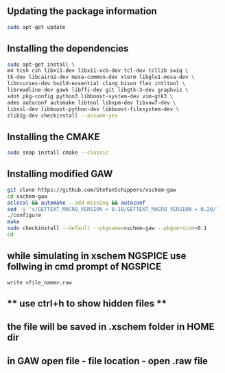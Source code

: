 ## Updating the package information
```bash
sudo apt-get update
```
## Installing the dependencies

```bash
sudo apt-get install \
m4 tcsh csh libx11-dev libx11-xcb-dev tcl-dev tcllib swig \
tk-dev libcairo2-dev mesa-common-dev xterm libglu1-mesa-dev \
libncurses-dev build-essential clang bison flex intltool \
libreadline-dev gawk libffi-dev git libgtk-3-dev graphviz \
xdot pkg-config python3 libboost-system-dev vim-gtk3 \
adms autoconf automake libtool libxpm-dev libxaw7-dev \
libssl-dev libboost-python-dev libboost-filesystem-dev \
zlib1g-dev checkinstall --assume-yes
```
## Installing the CMAKE
```bash
sudo snap install cmake --classic
```
## Installing modified GAW 
```bash
git clone https://github.com/StefanSchippers/xschem-gaw
cd xschem-gaw
aclocal && automake --add-missing && autoconf
sed -i 's/GETTEXT_MACRO_VERSION = 0.18/GETTEXT_MACRO_VERSION = 0.20/' ./po/Makefile.in.in
./configure
make
sudo checkinstall --default --pkgname=xschem-gaw --pkgversion=0.1
cd
```
## while simulating in xschem NGSPICE use follwing in cmd prompt of NGSPICE
```
write <file_name>.raw
```
## ** use ctrl+h to show hidden files  **
## the file will be saved in .xschem folder in HOME dir   

## in GAW open file - file location - open .raw file  
